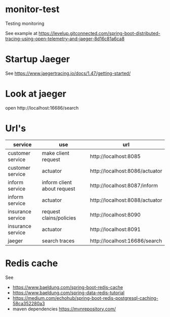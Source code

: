 # monitor-test

Testing monitoring

See example
at https://levelup.gitconnected.com/spring-boot-distributed-tracing-using-open-telemetry-and-jaeger-8d16c81a6ca8

# Startup Jaeger

See https://www.jaegertracing.io/docs/1.47/getting-started/

# Look at jaeger

open http://localhost:16686/search

# Url's

| service           | use                         | url                            |
|-------------------|-----------------------------|--------------------------------|
| customer service  | make client request         | http://localhost:8085          |
| customer service  | actuator                    | http://localhost:8086/actuator |
| inform service    | inform client about request | http://localhost:8087/inform   |
| inform service    | actuator                    | http://localhost:8088/actuator |
| insurance service | request clains/policies     | http://localhost:8090          |
| insurance service | actuator                    | http://localhost:8091          |
| jaeger            | search traces               | http://localhost:16686/search  |

# Redis cache
See 
- https://www.baeldung.com/spring-boot-redis-cache
- https://www.baeldung.com/spring-data-redis-tutorial
- https://medium.com/echohub/spring-boot-redis-postgresql-caching-58ca352280a3 
- maven dependencies https://mvnrepository.com/ 